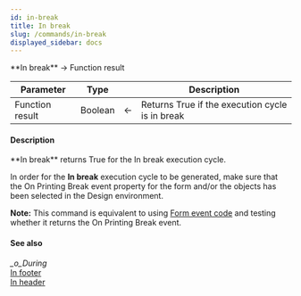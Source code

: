 ```yaml
---
id: in-break
title: In break
slug: /commands/in-break
displayed_sidebar: docs
---
```


<!--REF #_command_.In break.Syntax-->**In break**  -> Function result<!-- END REF-->
<!--REF #_command_.In break.Params-->
| Parameter | Type |  | Description |
| --- | --- | --- | --- |
| Function result | Boolean | &larr; | Returns True if the execution cycle is in break |

<!-- END REF-->

#### Description 

<!--REF #_command_.In break.Summary-->**In break** returns True for the In break execution cycle.<!-- END REF--> 

In order for the **In break** execution cycle to be generated, make sure that the On Printing Break event property for the form and/or the objects has been selected in the Design environment.

**Note:** This command is equivalent to using [Form event code](form-event-code.md) and testing whether it returns the On Printing Break event.

#### See also 

*\_o\_During*  
[In footer](in-footer.md)  
[In header](in-header.md)  